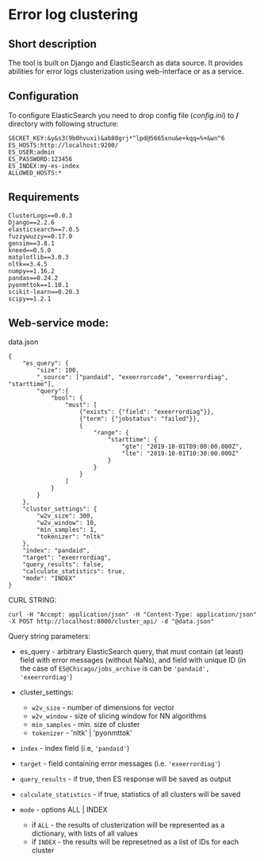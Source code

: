 # Error log clustering

## Short description
The tool is built on Django and ElasticSearch as data source.
It provides abilities for error logs clusterization using web-interface or as a service.

## Configuration
To configure ElasticSearch you need to drop config file (*config.ini*) to **/** directory with following structure:
```
SECRET_KEY:&y&s3(9b0hvuxi)&ab80grj*^lpd@5665xnu&e+kqq=%+&wn^6
ES_HOSTS:http://localhost:9200/
ES_USER:admin
ES_PASSWORD:123456
ES_INDEX:my-es-index
ALLOWED_HOSTS:*
```
## Requirements
```
ClusterLogs==0.0.3
Django==2.2.6
elasticsearch==7.0.5
fuzzywuzzy==0.17.0
gensim==3.8.1
kneed==0.5.0
matplotlib==3.0.3
nltk==3.4.5
numpy==1.16.2
pandas==0.24.2
pyonmttok==1.10.1
scikit-learn==0.20.3
scipy==1.2.1
```

Web-service mode:
-------------------
data.json

```
{
	"es_query": {
		"size": 100,
		"_source": ["pandaid", "exeerrorcode", "exeerrordiag", "starttime"],
		"query":{
			"bool": {
				"must": [
					{"exists": {"field": "exeerrordiag"}},
					{"term": {"jobstatus": "failed"}},
					{
						"range": {
							"starttime": {
								"gte": "2019-10-01T09:00:00.000Z",
								"lte": "2019-10-01T10:30:00.000Z"
							}
						}
					}
				]
			}
		}
	},
	"cluster_settings": {
		"w2v_size": 300,
		"w2v_window": 10,
		"min_samples": 1,
		"tokenizer": "nltk"
	},
	"index": "pandaid",
	"target": "exeerrordiag",
	"query_results": false,
	"calculate_statistics": true,
	"mode": "INDEX"
}
```
CURL STRING:
```
curl -H "Accept: application/json" -H "Content-Type: application/json" -X POST http://localhost:8000/cluster_api/ -d "@data.json"
```

Query string parameters:

- es_query - arbitrary ElasticSearch query, that must contain (at least) field with error messages
(without NaNs), and field with unique ID (in the case of `ES@Chicago/jobs_archive` is can be `'pandaid', 'exeerrordiag'`)

- cluster_settings:
  - `w2v_size` - number of dimensions for vector
  - `w2v_window` - size of slicing window for NN algorithms
  - `min_samples` - min. size of cluster
  - `tokenizer` - 'nltk' | 'pyonmttok'

- `index` - index field (i.e, `'pandaid'`)
- `target` - field containing error messages (i.e. `'exeerrordiag'`)
- `query_results` - if true, then ES response will be saved as output
- `calculate_statistics` - if true, statistics of all clusters will be saved
- `mode` - options ALL | INDEX
  - if `ALL` - the results of clusterization will be represented as a dictionary, with lists of all values
  - if `INDEX` - the results will be represetned as a list of IDs for each cluster

